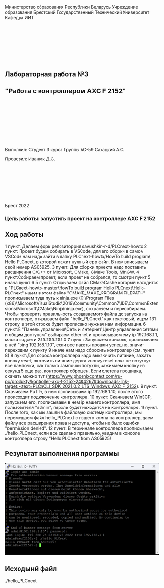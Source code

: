 Министерство образования Республики Беларусь
Учреждение образования Брестский Государственный Технический Университет
Кафедра ИИТ
<br/><br/><br/><br/><br/><br/><br/><br/><br/>
## Лабораторная работа №3
## "Работа с контроллером AXC F 2152"
<br/><br/><br/><br/><br/><br/><br/><br/><br/>
Выполнил:
Студент 3 курса
Группы АС-59
Сахацкий А.С.

Проверил:
Иванюк Д.С.
<br/><br/><br/><br/><br/><br/><br/><br/><br/>
Брест 2022

### Цель работы: запустить проект на контроллере AXC F 2152
## Ход работы 
1 пункт: Делаем форк репозиторрия savushkin-r-d/PLCnext-howto
2 пункт: Проект будем собирать в VSCode, для его сборки в самом VSCode нам надо зайти в папку PLCnext-howto/HowTo build program\ Hello PLCnext, в которой лежит нужный cpp файл. В нем вписываем свой номер AS05925.
3 пункт: Для сборки проекта надо поставить расширения С/С++ от Microsoft, CMake, CMake Tools, MinGW.
4 пункт:Собираем проект, если проект не собрался, то смотри пункт 5 инача пункт 6
5 пункт: Открываем файл CMakeCashe который находится в "PLCnext-howto-master\HowTo build program Hello PLCnext\Hello-PLCnext" ищем в этом файле "CMAKE_MAKE_PROGRAM:FILEPATH" прописываем туда путь к ninja.exe (C:\Program Files (x86)\MicrosoftVisualStudio\2019\Community\Common7\IDE\CommonExtensions\Microsoft\CMake\Ninja\ninja.exe), сохраняем и пересобираем.
Чтобы проверить правильность создаваемого файла до запуска на контроллере, открываем файл "hello_PLCnext" как текстовый, ищем 131 строку, в этой строке будет прописано нужная нам информация. 
6 пункт:В "Панель управления\Сеть и Интернет\Центр управления сетями и общим доступом"  выбираем ethernet и прописываем ему ip 192.168.1.1, маска подсети 255.255.255.0
7 пункт: Запускаем консоль, прописываем в ней "ping 192.168.1.10", если все пакеты прошли успешно, значит переходим к пункту 9 иначе нам надо сбросить контроллер (см. пункт 8)
8 пункт:Для сброса контроллера надо выключить питание, зажать кнопку reset, включить питание держа кнопку reset пока не потухнут вcе лампочки, как только лампочки потухли, зажимаем кнопку на секунд 5 еще раз, контроллер сброшен. Если слетела прошивкa, скачать можно тут (https://www.phoenixcontact.com/ru-pc/produkty/kontroller-axc-f-2152-2404267#downloads-link-target:~:text=PLCnCLI_SDK_2021.0.2_LTS_Windows_AXC_F_2152).
9 пункт: Скачиваем PuTTy, в нем прописываем ip 192.168.1.10, после этого происходит подключение контроллера.
10 пункт: Скачиваем WinSCP, запускаем его, прописываем в нем ip нашего контроллера, имя пользователя "admin", пароль будет находится на контроллере.
11 пункт: После того, как мы зашли в файловую систему контроллера, мы перемещаем файл hello_PLCnext с нашего компа на контроллер, даем файлу все расширения права и доступа, чтобы не было ошибки "permission denied".
12 пункт: В терминале контроллера прописываем ./hello_PLCnext, если все сделано правильно, увидим в консоле контроллера строку "Hello PLCnext from AS05925!

## Результат выполнения программы

![Отчет](https://raw.githubusercontent.com/brstu/MMIPU-2022/b0837e11bc1624cb33b4c858e6b60b38c406c82c/trunk/as005925/task_03/doc/image/console.png)

## Исходынй файл
./hello_PLCnext

